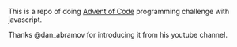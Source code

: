 

This is a repo of doing [Advent of Code](https://adventofcode.com/2021/about) programming challenge with javascript.

Thanks @dan_abramov for introducing it from his youtube channel.

